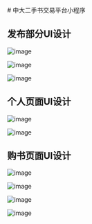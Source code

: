 ﻿﻿# 中大二手书交易平台小程序## 发布部分UI设计![image](https://github.com/resisterdkdk/Mini-Program-for-used-books/raw/master/7_design/7_1_UIdesign/fabu1.png)![image](https://github.com/resisterdkdk/Mini-Program-for-used-books/raw/master/7_design/7_1_UIdesign/fabu2.png)![image](https://github.com/resisterdkdk/Mini-Program-for-used-books/raw/master/7_design/7_1_UIdesign/fabu3.png)## 个人页面UI设计![image](https://github.com/resisterdkdk/Mini-Program-for-used-books/raw/master/7_design/7_1_UIdesign/renzheng.png)![image](https://github.com/resisterdkdk/Mini-Program-for-used-books/raw/master/7_design/7_1_UIdesign/geren.png)## 购书页面UI设计![image](https://github.com/resisterdkdk/Mini-Program-for-used-books/raw/master/7_design/7_1_UIdesign/goushu.png)![image](https://github.com/resisterdkdk/Mini-Program-for-used-books/raw/master/7_design/7_1_UIdesign/xiangqing.png)![image](https://github.com/resisterdkdk/Mini-Program-for-used-books/raw/master/7_design/7_1_UIdesign/lianxi.png)![image](https://github.com/resisterdkdk/Mini-Program-for-used-books/raw/master/7_design/7_1_UIdesign/yuding.png)